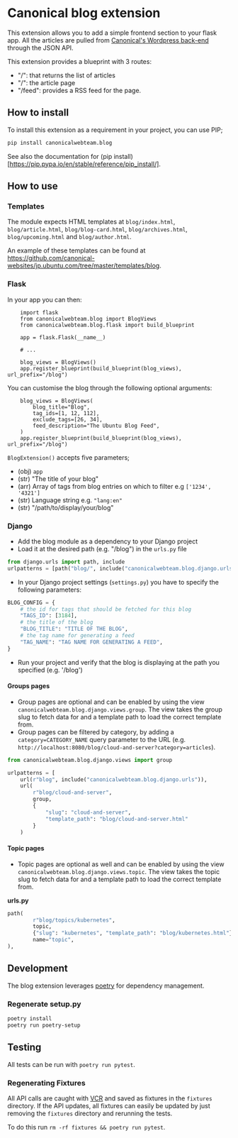 # Canonical blog extension

This extension allows you to add a simple frontend section to your flask app. All the articles
are pulled from [Canonical's Wordpress back-end](https://admin.insights.ubuntu.com/wp-admin/) through the JSON API.

This extension provides a blueprint with 3 routes:

- "/": that returns the list of articles
- "/<slug>": the article page
- "/feed": provides a RSS feed for the page.
	
## How to install

To install this extension as a requirement in your project, you can use PIP;

```bash
pip install canonicalwebteam.blog
```

See also the documentation for (pip install)[https://pip.pypa.io/en/stable/reference/pip_install/].

## How to use

### Templates

The module expects HTML templates at `blog/index.html`, `blog/article.html`, `blog/blog-card.html`, `blog/archives.html`, `blog/upcoming.html` and `blog/author.html`. 

An example of these templates can be found at https://github.com/canonical-websites/jp.ubuntu.com/tree/master/templates/blog.

### Flask

In your app you can then:

``` python3
    import flask
    from canonicalwebteam.blog import BlogViews
    from canonicalwebteam.blog.flask import build_blueprint

    app = flask.Flask(__name__)

    # ...

    blog_views = BlogViews()
    app.register_blueprint(build_blueprint(blog_views), url_prefix="/blog")
```

You can customise the blog through the following optional arguments:

``` python3
    blog_views = BlogViews(
        blog_title="Blog",
        tag_ids=[1, 12, 112],
        exclude_tags=[26, 34],
        feed_description="The Ubuntu Blog Feed",
    )
    app.register_blueprint(build_blueprint(blog_views), url_prefix="/blog")
```

`BlogExtension()` accepts five parameters;

- (obj) `app`
- (str) "The title of your blog"
- (arr) Array of tags from blog entries on which to filter e.g `['1234', '4321']` 
- (str) Language string e.g. `"lang:en"`
- (str) "/path/to/display/your/blog"

### Django

- Add the blog module as a dependency to your Django project
- Load it at the desired path (e.g. "/blog") in the `urls.py` file

```python
from django.urls import path, include
urlpatterns = [path("blog/", include("canonicalwebteam.blog.django.urls"))]
```

- In your Django project settings (`settings.py`) you have to specify the following parameters:

```python
BLOG_CONFIG = {
    # the id for tags that should be fetched for this blog
    "TAGS_ID": [3184],
    # the title of the blog
    "BLOG_TITLE": "TITLE OF THE BLOG",
    # the tag name for generating a feed
    "TAG_NAME": "TAG NAME FOR GENERATING A FEED",
}
```

- Run your project and verify that the blog is displaying at the path you specified (e.g. '/blog')

#### Groups pages

- Group pages are optional and can be enabled by using the view `canonicalwebteam.blog.django.views.group`. The view takes the group slug to fetch data for and a template path to load the correct template from.
- Group pages can be filtered by category, by adding a `category=CATEGORY_NAME` query parameter to the URL (e.g. `http://localhost:8080/blog/cloud-and-server?category=articles`).
  
```python
from canonicalwebteam.blog.django.views import group

urlpatterns = [
    url(r"blog", include("canonicalwebteam.blog.django.urls")),
    url(
        r"blog/cloud-and-server",
        group,
        {
            "slug": "cloud-and-server",
            "template_path": "blog/cloud-and-server.html"
        }
    )
```

#### Topic pages

- Topic pages are optional as well and can be enabled by using the view `canonicalwebteam.blog.django.views.topic`. The view takes the topic slug to fetch data for and a template path to load the correct template from.

**urls.py**

```python
path(
		r"blog/topics/kubernetes",
		topic,
		{"slug": "kubernetes", "template_path": "blog/kubernetes.html"},
		name="topic",
),
```

## Development

The blog extension leverages [poetry](https://poetry.eustace.io/) for dependency management.

### Regenerate setup.py

``` bash
poetry install
poetry run poetry-setup
```

## Testing

All tests can be run with `poetry run pytest`.

### Regenerating Fixtures

All API calls are caught with [VCR](https://vcrpy.readthedocs.io/en/latest/) and saved as fixtures in the `fixtures` directory. If the API updates, all fixtures can easily be updated by just removing the `fixtures` directory and rerunning the tests.

To do this run `rm -rf fixtures && poetry run pytest`.

